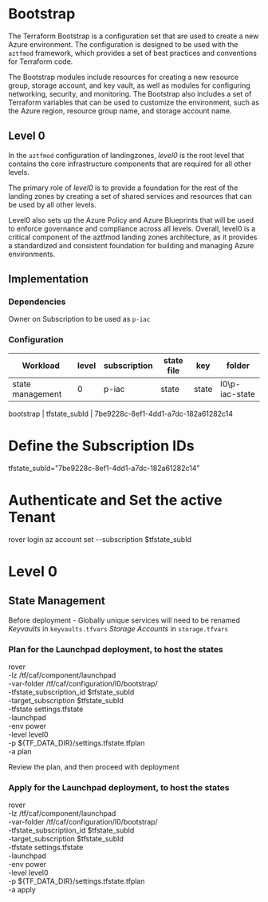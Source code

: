 # Bootstrap

The Terraform Bootstrap is a configuration set that are used to create a new Azure environment. The configuration is designed to be used with the `aztfmod` framework, which provides a set of best practices and conventions for Terraform code. 

The Bootstrap modules include resources for creating a new resource group, storage account, and key vault, as well as modules for configuring networking, security, and monitoring. The Bootstrap also includes a set of Terraform variables that can be used to customize the environment, such as the Azure region, resource group name, and storage account name. 

## Level 0

In the `aztfmod` configuration of landingzones, *level0* is the root level that contains the core infrastructure components that are required for all other levels. 

The primary role of *level0* is to provide a foundation for the rest of the landing zones by creating a set of shared services and resources that can be used by all other levels.

Level0 also sets up the Azure Policy and Azure Blueprints that will be used to enforce governance and compliance across all levels. Overall, level0 is a critical component of the aztfmod landing zones architecture, as it provides a standardized and consistent foundation for building and managing Azure environments.

## Implementation

### Dependencies

Owner on Subscription to be used as `p-iac`

### Configuration

|Workload|level|subscription|state file|key|folder|
|---|---|---|---|---|---|
|state management|0|p-iac|state|state|l0\p-iac-state|


bootstrap | tfstate_subId | 7be9228c-8ef1-4dd1-a7dc-182a61282c14

# Define the Subscription IDs
tfstate_subId="7be9228c-8ef1-4dd1-a7dc-182a61282c14"

# Authenticate and Set the active Tenant
rover login
az account set --subscription $tfstate_subId

# Level 0 

## State Management

Before deployment - Globally unique services will need to be renamed
*Keyvaults* in `keyvaults.tfvars`
*Storage Accounts* in `storage.tfvars`

### Plan for the Launchpad deployment, to host the states

rover \
  -lz /tf/caf/component/launchpad \
  -var-folder /tf/caf/configuration/l0/bootstrap/ \
  -tfstate_subscription_id $tfstate_subId \
  -target_subscription $tfstate_subId \
  -tfstate settings.tfstate \
  -launchpad \
  -env power \
  -level level0 \
  -p ${TF_DATA_DIR}/settings.tfstate.tfplan \
  -a plan

Review the plan, and then proceed with deployment

### Apply for the Launchpad deployment, to host the states

rover \
  -lz /tf/caf/component/launchpad \
  -var-folder /tf/caf/configuration/l0/bootstrap/ \
  -tfstate_subscription_id $tfstate_subId \
  -target_subscription $tfstate_subId \
  -tfstate settings.tfstate \
  -launchpad \
  -env power \
  -level level0 \
  -p ${TF_DATA_DIR}/settings.tfstate.tfplan \
  -a apply

